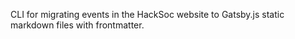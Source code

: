 CLI for migrating events in the HackSoc website to Gatsby.js static markdown files with frontmatter.
